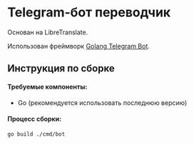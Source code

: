 **Telegram-бот переводчик**
========================
Основан на LibreTranslate. 

Использован фреймворк [Golang Telegram Bot](https://github.com/go-telegram/bot).

Инструкция по сборке
-----------------------
#### Требуемые компоненты:
* Go (рекомендуется использовать последнюю версию)

#### Процесс сборки:
```shell
go build ./cmd/bot
```